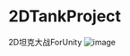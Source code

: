 # 2DTankProject
2D坦克大战ForUnity
![image](http://github.com/upbins/2DTankProject/raw/master/Images/ScreenShot.png)